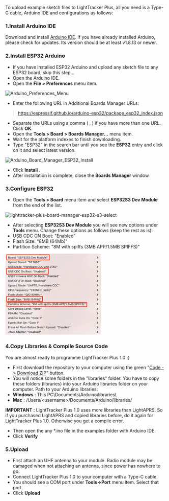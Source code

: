 To upload example sketch files to LightTracker Plus, all you need is a Type-C cable, Arduino IDE and configurations as follows:

### 1.Install Arduino IDE

Download and install [Arduino IDE](https://www.arduino.cc/en/Main/Software). If you have already installed Arduino, please check for updates. Its version should be at least v1.8.13 or newer.

### 2.Install ESP32 Arduino

- If you have installed ESP32 Arduino and upload any sketch file to any ESP32 board, skip this step...
- Open the Arduino IDE.
- Open the **File > Preferences** menu item.

<img width="397" alt="Arduino_Preferences_Menu" src="https://github.com/lightaprs/LightTracker-Plus-1.0/assets/48382675/6998042e-9949-49b8-9151-dcf8407b87e2">

- Enter the following URL in Additional Boards Manager URLs:
> https://espressif.github.io/arduino-esp32/package_esp32_index.json
- Separate the URLs using a comma ( , ) if you have more than one URL. Click **OK**.
- Open the **Tools > Board > Boards Manager...** menu item.
- Wait for the platform indexes to finish downloading.
- Type "ESP32" in the search bar until you see the **ESP32** entry and click on it and select latest version.

<img width="399" alt="Arduino_Board_Manager_ESP32_Install" src="https://github.com/lightaprs/LightTracker-Plus-1.0/assets/48382675/e16cf4d9-0200-477d-b3c6-d262fb632066">

- Click **Install** .
- After installation is complete, close the **Boards Manager** window.

### 3.Configure ESP32

- Open the **Tools > Board** menu item and select **ESP32S3 Dev Module** from the end of the list.

<img width="461" alt="lighttracker-plus-board-manager-esp32-s3-select" src="https://github.com/lightaprs/LightTracker-Plus-1.0/assets/48382675/3d774233-7d6b-415e-bbf7-3385c33465f0">
  
- After selecting **ESP32S3 Dev Module** you will see new options under **Tools** menu. Change these options as follows (keep the rest as is):
- USB CDC ON Boot: "Enabled"
- Flash Size: "8MB (64Mb)"
- Partition Scheme: "8M with spiffs (3MB APP/1.5MB SPIFFS)"

<img src="../images/arduino_board_manager_esp32-s3-settings.png" width="300">

### 4.Copy Libraries & Compile Source Code 

You are almost ready to programme LightTracker Plus 1.0 :)

- First download the repository to your computer using the green "[Code -> Download ZIP](https://github.com/lightaprs/LightTracker-Plus-1.0/archive/refs/heads/main.zip)" button.
- You will notice some folders in the "libraries" folder. You have to copy these folders (libraries) into your Arduino libraries folder on your computer. Path to your Arduino libraries:
- **Windows** : This PC\Documents\Arduino\libraries\
- **Mac** : /Users/\<username\>/Documents/Arduino/libraries/

**IMPORTANT :** LightTracker Plus 1.0 uses more libraries than LightAPRS. So if you purchased LightAPRS and copied libraries before, do it again for LightTracker Plus 1.0. Otherwise you get a compile error.

- Then open the any *.ino file in the examples folder with Arduino IDE.
- Click **Verify** 

### 5.Upload

- First attach an UHF antenna to your module. Radio module may be damaged when not attaching an antenna, since power has nowhere to go. 
- Connect LightTracker Plus 1.0 to your computer with a Type-C cable. 
- You should see a COM port under **Tools->Port** menu item. Select that port. 
- Click **Upload**
